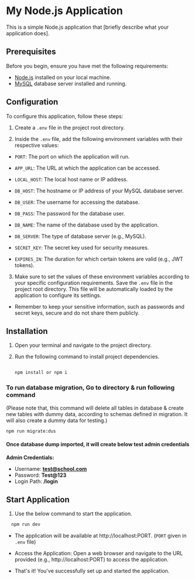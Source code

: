 # My Node.js Application

This is a simple Node.js application that [briefly describe what your application does].

## Prerequisites

Before you begin, ensure you have met the following requirements:

- [Node.js](https://nodejs.org/) installed on your local machine.
- [MySQL](https://www.mysql.com/) database server installed and running.

## Configuration

To configure this application, follow these steps:

1. Create a `.env` file in the project root directory.

2. Inside the `.env` file, add the following environment variables with their respective values:

- `PORT`: The port on which the application will run.

- `APP_URL`: The URL at which the application can be accessed.

- `LOCAL_HOST`: The local host name or IP address.

- `DB_HOST`: The hostname or IP address of your MySQL database server.

- `DB_USER`: The username for accessing the database.

- `DB_PASS`: The password for the database user.

- `DB_NAME`: The name of the database used by the application.

- `DB_SERVER`: The type of database server (e.g., MySQL).

- `SECRET_KEY`: The secret key used for security measures.

- `EXPIRES_IN`: The duration for which certain tokens are valid (e.g., JWT tokens).

3. Make sure to set the values of these environment variables according to your specific configuration requirements. Save the `.env` file in the project root directory. This file will be automatically loaded by the application to configure its settings.

- Remember to keep your sensitive information, such as passwords and secret keys, secure and do not share them publicly.

## Installation

1. Open your terminal and navigate to the project directory.
2. Run the following command to install project dependencies.

   ```bash

   npm install or npm i

   ```

### To run database migration, Go to directory & run following command

(Please note that, this command will delete all tables in database & create new tables with dummy data, according to schemas defined in migration. It will also create a dummy data for testing.)

```bash
npm run migrate:dus

```

#### Once database dump imported, it will create below test admin credentials

**Admin Credentials:**

- Username: **test@school.com**
- Password: **Test@123**
- Login Path: **/login**

## Start Application

1. Use the below command to start the application.

```bash
  npm run dev
```

- The application will be available at http://localhost:PORT. (`PORT` given in `.env` file)

- Access the Application: Open a web browser and navigate to the URL provided (e.g., http://localhost:PORT) to access the application.

- That's it! You've successfully set up and started the application.
